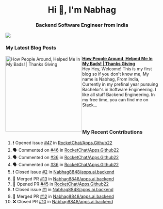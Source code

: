  
<h1 align="center">Hi 👋, I'm Nabhag</h1>
<h3 align="center">Backend Software Engineer from India</h3>

<img src="Twitter header - 2.png"/>

### My Latest Blog Posts 
<!-- HASHNODE_BLOG:START -->
<p align="left">
<a href="https://nabhagmotivaras.hashnode.dev//experience-2022" title="How People Around, Helped Me In My Bads!  | Thanks Giving"><img src="https://cdn.hashnode.com/res/hashnode/image/stock/unsplash/d1956810eb099b7959df44d932fa9fe4.jpeg" alt="How People Around, Helped Me In My Bads!  | Thanks Giving" width="250px" align="left" /></a>
<a href="https://nabhagmotivaras.hashnode.dev//experience-2022" title="How People Around, Helped Me In My Bads!  | Thanks Giving"><strong>How People Around, Helped Me In My Bads!  | Thanks Giving</strong></a>
<br/> Hey Hey, Welcome! This is my first blog so if you don't know me, My name is Nabhag, From India, Currently in my prefinal year pursuing Bachelor's in Software Engineering. I like all stuff Backend Engineering. In my free time, you can find me on Stack... </p> <br/> <br/>
<!-- HASHNODE_BLOG:END -->
<p align=left>

 ### My Recent Contributions

<!--START_SECTION:activity-->
1. ❗️ Opened issue [#47](https://github.com/RocketChat/Apps.Github22/issues/47) in [RocketChat/Apps.Github22](https://github.com/RocketChat/Apps.Github22)
2. 🗣 Commented on [#46](https://github.com/RocketChat/Apps.Github22/issues/46) in [RocketChat/Apps.Github22](https://github.com/RocketChat/Apps.Github22)
3. 🗣 Commented on [#36](https://github.com/RocketChat/Apps.Github22/issues/36) in [RocketChat/Apps.Github22](https://github.com/RocketChat/Apps.Github22)
4. 🗣 Commented on [#36](https://github.com/RocketChat/Apps.Github22/issues/36) in [RocketChat/Apps.Github22](https://github.com/RocketChat/Apps.Github22)
5. ❗️ Closed issue [#2](https://github.com/Nabhag8848/apps.ai.backend/issues/2) in [Nabhag8848/apps.ai.backend](https://github.com/Nabhag8848/apps.ai.backend)
6. 🎉 Merged PR [#13](https://github.com/Nabhag8848/apps.ai.backend/pull/13) in [Nabhag8848/apps.ai.backend](https://github.com/Nabhag8848/apps.ai.backend)
7. 💪 Opened PR [#45](https://github.com/RocketChat/Apps.Github22/pull/45) in [RocketChat/Apps.Github22](https://github.com/RocketChat/Apps.Github22)
8. ❗️ Closed issue [#1](https://github.com/Nabhag8848/apps.ai.backend/issues/1) in [Nabhag8848/apps.ai.backend](https://github.com/Nabhag8848/apps.ai.backend)
9. 🎉 Merged PR [#12](https://github.com/Nabhag8848/apps.ai.backend/pull/12) in [Nabhag8848/apps.ai.backend](https://github.com/Nabhag8848/apps.ai.backend)
10. ❌ Closed PR [#10](https://github.com/Nabhag8848/apps.ai.backend/pull/10) in [Nabhag8848/apps.ai.backend](https://github.com/Nabhag8848/apps.ai.backend)
<!--END_SECTION:activity-->
 
 </p>


